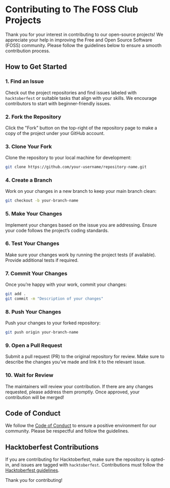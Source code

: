 # Contributing to The FOSS Club Projects

Thank you for your interest in contributing to our open-source projects! We appreciate your help in improving the Free and Open Source Software (FOSS) community. Please follow the guidelines below to ensure a smooth contribution process.

## How to Get Started

### 1. Find an Issue
Check out the project repositories and find issues labeled with `hacktoberfest` or suitable tasks that align with your skills. We encourage contributors to start with beginner-friendly issues.

### 2. Fork the Repository
Click the "Fork" button on the top-right of the repository page to make a copy of the project under your GitHub account.

### 3. Clone Your Fork
Clone the repository to your local machine for development:

```bash
git clone https://github.com/your-username/repository-name.git
```

### 4. Create a Branch
Work on your changes in a new branch to keep your main branch clean:

```bash
git checkout -b your-branch-name
```

### 5. Make Your Changes
Implement your changes based on the issue you are addressing. Ensure your code follows the project’s coding standards.

### 6. Test Your Changes
Make sure your changes work by running the project tests (if available). Provide additional tests if required.

### 7. Commit Your Changes
Once you’re happy with your work, commit your changes:

```bash
git add .
git commit -m "Description of your changes"
```

### 8. Push Your Changes
Push your changes to your forked repository:

```bash
git push origin your-branch-name
```

### 9. Open a Pull Request
Submit a pull request (PR) to the original repository for review. Make sure to describe the changes you’ve made and link it to the relevant issue.

### 10. Wait for Review
The maintainers will review your contribution. If there are any changes requested, please address them promptly. Once approved, your contribution will be merged!

## Code of Conduct
We follow the [Code of Conduct](link-to-code-of-conduct) to ensure a positive environment for our community. Please be respectful and follow the guidelines.

## Hacktoberfest Contributions
If you are contributing for Hacktoberfest, make sure the repository is opted-in, and issues are tagged with `hacktoberfest`. Contributions must follow the [Hacktoberfest guidelines](https://hacktoberfest.digitalocean.com/).

Thank you for contributing!